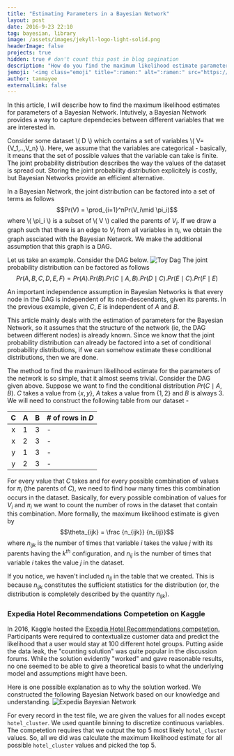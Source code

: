 ```yaml
---
title: "Estimating Parameters in a Bayesian Network"
layout: post
date: 2016-9-23 22:10
tag: bayesian, library
image: /assets/images/jekyll-logo-light-solid.png
headerImage: false
projects: true
hidden: true # don't count this post in blog pagination
description: "How do you find the maximum likelihood estimate parameters for a Bayesian Network."
jemoji: '<img class="emoji" title=":ramen:" alt=":ramen:" src="https://assets.github.com/images/icons/emoji/unicode/1f378.png" height="20" width="20" align="absmiddle">'
author: tanmayee
externalLink: false
---
```


In this article, I will describe how to find the maximum likelihood estimates for parameters of a Bayesian Network. Intutively, a Bayesian Network provides a way to capture dependecies between different variables that we are interested in.

Consider some dataset \\( D \\) which contains a set of variables \\( V=\{V_1,..,V_n\} \\). Here, we assume that the variables are categorical - basically, it means that the set of possible values that the variable can take is finite. The joint probability distribution describes the way the values of the dataset is spread out. Storing the joint probability distribution explicitely is costly, but Bayesian Networks provide an efficient alternative. 

In a Bayesian Network, the joint distribution can be factored into a set of terms as follows $$Pr(V) = \prod_{i=1}^nPr(V_i\mid \pi_i)$$ where \\( \pi_i \\) is a subset of \\( V \\) called the parents of $V_i$. If we draw a graph such that there is an edge to $V_i$ from all variables in $\pi_i$, we obtain the graph assciated with the Bayesian Network. We make the additional assumption that this graph is a DAG. 

Let us take an example. Consider the DAG below. ![Toy Dag](https://raw.githubusercontent.com/triptoes1/triptoes1.github.io/master/assets/images/toy_dag1.png "Toy Dag") The joint probability distribution can be factored as follows $$Pr(A,B,C,D,E,F)=Pr(A).Pr(B).Pr(C \mid A,B).Pr(D \mid C).Pr(E \mid C).Pr(F \mid E)$$ 

An important independence assumption in Bayesian Networks is that every node in the DAG is independent of its non-descendants, given its parents. In the previous example, given $C$, $E$ is independent of $A$ and $B$.

This article mainly deals with the estimation of parameters for the Bayesian Network, so it assumes that the structure of the network (ie, the DAG between different nodes) is already known. Since we know that the joint probability distribution can already be factored into a set of conditional probability distributions, if we can somehow estimate these conditional distributions, then we are done. 

The method to find the maximum likelihood estimate for the parameters of the network is so simple, that it almost seems trivial. Consider the DAG given above. Suppose we want to find the conditional distribution $Pr(C \mid A,B)$. $C$ takes a value from $\{x,y\}$, $A$ takes a value from $\{1,2\}$ and $B$ is always $3$. We will need to construct the following table from our dataset -

| C | A | B | # of rows in $D$ |
|:-:|---|---|------------------|
| x | 1 | 3 |                  -|
| x | 2 | 3 |                  -|
| y | 1 | 3 |                  -|
| y | 2 | 3 |                  -|

For every value that $C$ takes and for every possible combination of values for $\pi_i$ (the parents of $C$), we need to find how many times this combination occurs in the dataset. Basically, for every possible combination of values for $V_i$ and $\pi_i$ we want to count the number of rows in the dataset that contain this combination. More formally, the maximum likelihood estimate is given by $$\theta_{ijk} = \frac {n_{ijk}} {n_{ij}}$$ where ${n_{ijk}}$ is the number of times that variable $i$ takes the value $j$ with its parents having the $k^{th}$ configuration, and $n_{ij}$ is the number of times that variable $i$ takes the value $j$ in the dataset. 

If you notice, we haven't included $n_{ij}$ in the table that we created. This is because $n_{ijk}$ constitutes the sufficient statistics for the distribution (or, the distribution is completely described by the quantity $n_{ijk}$). 

### Expedia Hotel Recommendations Competetion on Kaggle
In 2016, Kaggle hosted the [Expedia Hotel Recommendations competetion.](https://www.kaggle.com/c/expedia-hotel-recommendations) Participants were required to contextualize customer data and predict the likelihood that a user would stay at 100 different hotel groups. Putting aside the data leak, the "counting solution" was quite popular in the discussion forums. While the solution evidently "worked" and gave reasonable results, no one seemed to be able to give a theoretical basis to what the underlying model and assumptions might have been. 

Here is one possible explanation as to why the solution worked. We constructed the following Bayesian Network based on our knowledge and understanding. 
![Expedia Bayesian Network](https://raw.githubusercontent.com/triptoes1/triptoes1.github.io/master/assets/images/expedia_bn.png "Kaggle Expedia")

For every record in the test file, we are given the values for all nodes except <tt>`hotel_cluster`</tt>. We used quantile binning to discretize continuous variables. The competetion requires that we output the top 5 most likely <tt>`hotel_cluster`</tt> values. So, all we did was calculate the maximum likelihood estimate for all possible <tt>`hotel_cluster`</tt> values and picked the top 5.
